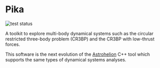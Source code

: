 # Pika

![test status](https://github.com/adcox/pika/actions/workflows/python-tests.yml/badge.svg)

A toolkit to explore multi-body dynamical systems such as the circular restricted
three-body problem (CR3BP) and the CR3BP with low-thrust forces.

This software is the next evolution of the [Astrohelion](https://github.com/adcox/astrohelion)
C++ tool which supports the same types of dynamical systems analyses.
